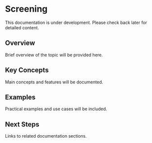 # Screening

This documentation is under development. Please check back later for detailed content.

## Overview

Brief overview of the topic will be provided here.

## Key Concepts

Main concepts and features will be documented.

## Examples

Practical examples and use cases will be included.

## Next Steps

Links to related documentation sections.
